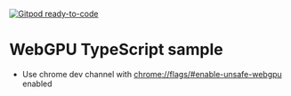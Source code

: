 [![Gitpod ready-to-code](https://img.shields.io/badge/Gitpod-ready--to--code-blue?logo=gitpod)](https://gitpod.io/#https://github.com/pjoe/webgpu-ts-sample)

# WebGPU TypeScript sample

- Use chrome dev channel with [chrome://flags/#enable-unsafe-webgpu](chrome://flags/#enable-unsafe-webgpu) enabled